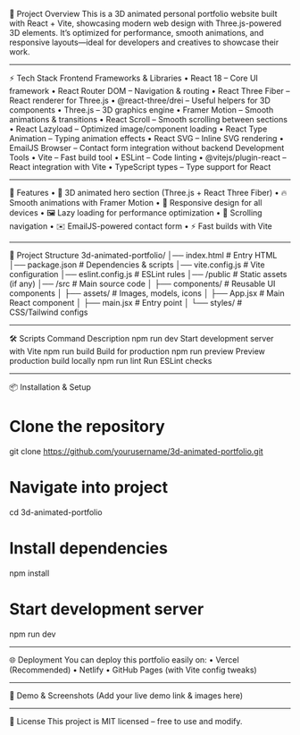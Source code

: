 📌 Project Overview
This is a 3D animated personal portfolio website built with React + Vite, showcasing modern web design with Three.js-powered 3D elements. It’s optimized for performance, smooth animations, and responsive layouts—ideal for developers and creatives to showcase their work.
________________________________________
⚡ Tech Stack
Frontend Frameworks & Libraries
•	React 18 – Core UI framework
•	React Router DOM – Navigation & routing
•	React Three Fiber – React renderer for Three.js
•	@react-three/drei – Useful helpers for 3D components
•	Three.js – 3D graphics engine
•	Framer Motion – Smooth animations & transitions
•	React Scroll – Smooth scrolling between sections
•	React Lazyload – Optimized image/component loading
•	React Type Animation – Typing animation effects
•	React SVG – Inline SVG rendering
•	EmailJS Browser – Contact form integration without backend
Development Tools
•	Vite – Fast build tool
•	ESLint – Code linting
•	@vitejs/plugin-react – React integration with Vite
•	TypeScript types – Type support for React
________________________________________
🚀 Features
•	🎨 3D animated hero section (Three.js + React Three Fiber)
•	🔥 Smooth animations with Framer Motion
•	📱 Responsive design for all devices
•	🖼️ Lazy loading for performance optimization
•	📜 Scrolling navigation
•	✉️ EmailJS-powered contact form
•	⚡ Fast builds with Vite
________________________________________
📂 Project Structure
3d-animated-portfolio/
│── index.html          # Entry HTML
│── package.json        # Dependencies & scripts
│── vite.config.js      # Vite configuration
│── eslint.config.js    # ESLint rules
│── /public             # Static assets (if any)
│── /src                # Main source code
│   ├── components/     # Reusable UI components
│   ├── assets/         # Images, models, icons
│   ├── App.jsx         # Main React component
│   ├── main.jsx        # Entry point
│   └── styles/         # CSS/Tailwind configs
________________________________________
🛠️ Scripts
Command	Description
npm run dev	Start development server with Vite
npm run build	Build for production
npm run preview	Preview production build locally
npm run lint	Run ESLint checks
________________________________________
📦 Installation & Setup
# Clone the repository
git clone https://github.com/yourusername/3d-animated-portfolio.git

# Navigate into project
cd 3d-animated-portfolio

# Install dependencies
npm install

# Start development server
npm run dev
________________________________________
🌐 Deployment
You can deploy this portfolio easily on:
•	Vercel (Recommended)
•	Netlify
•	GitHub Pages (with Vite config tweaks)
________________________________________
📸 Demo & Screenshots
(Add your live demo link & images here)
________________________________________
📜 License
This project is MIT licensed – free to use and modify.

